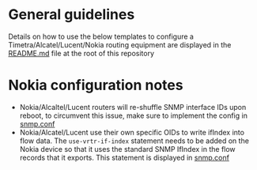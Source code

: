 # General guidelines
Details on how to use the below templates to configure a Timetra/Alcatel/Lucent/Nokia routing equipment are displayed in the [README.md](https://github.com/kentik/config-snippets/blob/master/README.md) file at the root of this repository

# Nokia configuration notes
* Nokia/Alcaltel/Lucent routers will re-shuffle SNMP interface IDs upon reboot, to circumvent this issue, make sure to implement the config in [snmp.conf](https://github.com/kentik/config-snippets/blob/master/Nokia/snmp.conf)
* Nokia/Alcatel/Lucent use their own specific OIDs to write ifIndex into flow data. The `use-vrtr-if-index` statement needs to be added on the Nokia device so that it uses the standard SNMP IfIndex in the flow records that it exports. This statement is displayed in [snmp.conf](https://github.com/kentik/config-snippets/blob/master/Nokia/snmp.conf)
